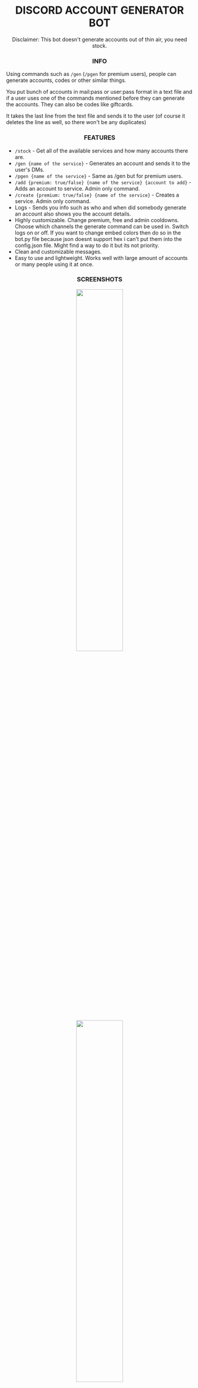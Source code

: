 <h1 align="center">
	  DISCORD ACCOUNT GENERATOR BOT
</h1>

<p align="center">
	  Disclaimer: This bot doesn't generate accounts out of thin air, you need stock.
</p>

<h3 align="center">
	  INFO
</h3>

Using commands such as `/gen` (`/pgen` for premium users), people can generate accounts, codes or other similar things. 

You put bunch of accounts in mail:pass or user:pass format in a text file and if a user uses one of the commands mentioned before they can generate the accounts. They can also be codes like giftcards.

It takes the last line from the text file and sends it to the user (of course it deletes the line as well, so there won't be any duplicates)

<h3 align="center">
	  FEATURES
</h3>

* `/stock` - Get all of the available services and how many accounts there are.
* `/gen {name of the service}` - Generates an account and sends it to the user's DMs.
* `/pgen {name of the service}` - Same as /gen but for premium users.
* `/add {premium: true/false} {name of the service} {account to add}` - Adds an account to service. Admin only command.
* `/create {premium: true/false} {name of the service}` - Creates a service. Admin only command.
* Logs - Sends you info such as who and when did somebody generate an account also shows you the account details.
* Highly customizable. Change premium, free and admin cooldowns. Choose which channels the generate command can be used in. Switch logs on or off. If you want to change embed colors then do so in the bot.py file because json doesnt support hex i can't put them into the config.json file. Might find a way to do it but its not priority.
* Clean and customizable messages.
* Easy to use and lightweight. Works well with large amount of accounts or many people using it at once.

<h3 align="center">
	  SCREENSHOTS
</h3>
<div align="center"> 
    <img style="border-radius: 15px; display: block; margin-left: auto; margin-right: auto; margin-bottom:20px;" width="50%" src="https://github.com/Atluzka/account-gen-bot/assets/52002842/11d18764-3559-4c5b-ae20-a2d31cd3f636"></img>
    <img style="border-radius: 15px; display: block; margin-left: auto; margin-right: auto; margin-bottom:20px;" width="50%" src="https://github.com/Atluzka/account-gen-bot/assets/52002842/0004c18d-d914-4f08-8927-afd632972f64"></img>
    <img style="border-radius: 15px; display: block; margin-left: auto; margin-right: auto; margin-bottom:20px;" width="50%" src="https://github.com/Atluzka/account-gen-bot/assets/52002842/7a3c31c7-8567-4c2f-bd45-46969a805b12"></img>
</div>
